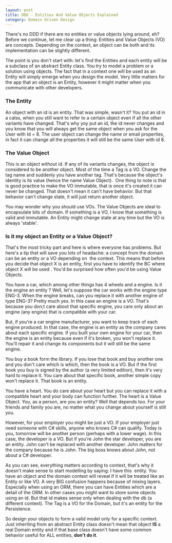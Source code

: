 ```yaml
---
layout: post
title: DDD - Entities And Value Objects Explained
category: Domain Driven Design
---
```


There's no DDD if there are no entities or value objects lying around, eh? Before we continue, let me clear up a thing: Entities and Value Objects (VO) are concepts. Depending on the context, an object can be both and its implementation can be slightly different.

 The point is you don't start with: let's find the Entities and each entity will be a subclass of an abstract Entity class. You try to model a problem or a solution using objects. The fact that in a context one will be used as an Entity will simply emerge when you design the model. Very little matters for the app that an object is an Entity, however it might matter when you communicate with other developers.

 
### The Entity

 An object with an id is an entity. That was simple, wasn't it? You put an id in a calss, when you still want to refer to a certain object even if all the other variants have changed. That's why yoy put an id, the id never changes and you know that you will always get the same object when you ask for the User with Id = 8. The user object can change the name or email properties, in fact it can change all the properties it will still be the same User with id 8.

 
### The Value Object

 This is an object without id. If any of its variants changes, the object is considered to be another object. Most of the time a Tag is a VO. Change the tag name and suddenly you have another tag. That's because the object's identity is its value (hence the name Value Object).  One thing to note is that is good practice to make the VO immutable, that is once it's created it can never be changed. That doesn't mean it can't have behavior. But that behavior can't change state, it will just return another object.

 You may wonder why you should use VOs. The Value Objects are ideal to encapsulate bits of domain. If something is a VO, I know that something is valid and immutable. An Entity might change state at any time but the VO is always 'stable'.

 
### Is it my object an Entity or a Value Object?

 That's the most tricky part and here is where everyone has problems. But here's a tip that will save you lots of headache: a concept from the domain can be an entity or a VO depending on  the context. This means that before you decide that object X is an entity, first you have to identify the BC where object X will be used . You'd be surprised how often you'd be using Value Objects.

 You have a car, which among other things has 4 wheels and a engine. Is it the engine an entity ? Well, let's suppose the car works with the engine type ENG-3. When the engine breaks, can you replace it with another engine of type ENG-3? Pretty much yes. In this case an engine is a VO. That's because you don;t care about that specific engine, you care only about an engine (any engine) that is compatible with your car.

 But, if you're a car engine manufacturer, you want to keep track of each engine produced. In that case, the engine is an entity as the company cares about each specific engine. If you built your own engine for your car, then the engine is an entity because even if it's broken, you won't replace it. You'll repair it and change its components but it will still be the same engine.

 You buy a book form the library. If you lose that book and buy another one and you don't care which is which, then the book is a VO. But if the first book you buy is signed by the author (a very limited edition), then it's very hard to replace it. You care about that specific book, another simple copy won't replace it. That book is an entity.

 You have a heart. You do care about your heart but you can replace it with a compatible heart and your body can function further. The heart is a Value Object. You, as a person, are you an entity? Well that depends too. For your friends and family you are, no matter what you change about yourself is still you.

 However, for your employer you might be just a VO. If your employer just need someone with C# skills, anyone who knows C# can qualify. Today is you, tomorrow will be another person (perhaps with a lower wage). In this case, the developer is a VO. But if you're John the star developer, you are an entity. John can't be replaced with another developer. John matters for the company because he is John. The big boss knows about John, not about a C# developer.

 As you can see, everything matters according to context, that's why it doesn't make sense to start modelling by saying: I have this  entity. You have an object and the domain context will reveal if it will be treated like an Entity or like VO. A very BIG confusion happens because of mixing layers. Especially when using an ORM, there you can have Entities which are a detail of the ORM. In other cases you might want to store some objects using an id. But that id makes sense only when dealing with the db (a different context). The Tag is a VO for the Domain, but it's an entity for the Persistence.

 So design your objects to form a valid model only for a specific context. Just inheriting from an abstract Entity class doesn't mean that object **IS** a real Domain entity and if that base class doesn't have some common behavior useful for ALL entities, **don't do it**.


